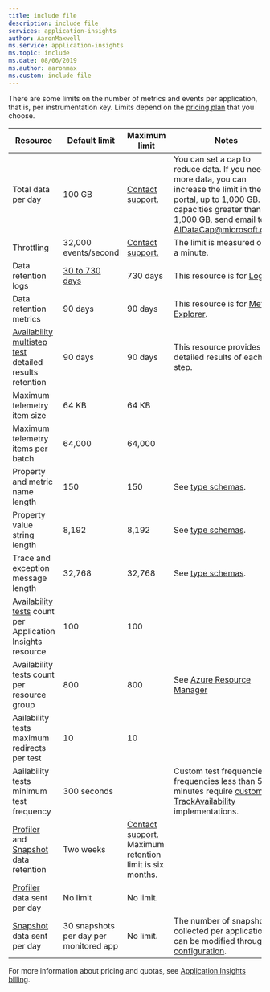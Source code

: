 ```yaml
---
title: include file
description: include file
services: application-insights
author: AaronMaxwell
ms.service: application-insights
ms.topic: include
ms.date: 08/06/2019
ms.author: aaronmax
ms.custom: include file
---
```


There are some limits on the number of metrics and events per application, that is, per instrumentation key. Limits depend on the [pricing plan](https://azure.microsoft.com/pricing/details/application-insights/) that you choose.

| Resource | Default limit| Maximum limit | Notes |
|---|---|---|---|
| Total data per day | 100 GB | [Contact support.](https://azure.microsoft.com/support/options/) | You can set a cap to reduce data. If you need more data, you can increase the limit in the portal, up to 1,000 GB. For capacities greater than 1,000 GB, send email to AIDataCap@microsoft.com.|
| Throttling | 32,000 events/second | [Contact support.](https://azure.microsoft.com/support/options/) | The limit is measured over a minute.|
| Data retention logs | [30 to 730 days](../articles/azure-monitor/logs/data-retention-archive.md) | 730 days | This resource is for [Logs](../articles/azure-monitor/logs/log-query-overview.md).|
| Data retention metrics | 90 days | 90 days | This resource is for [Metrics Explorer](../articles/azure-monitor/essentials/metrics-charts.md).|
| [Availability multistep test](/previous-versions/azure/azure-monitor/app/availability-multistep) detailed results retention | 90 days | 90 days | This resource provides detailed results of each step.|
| Maximum telemetry item size | 64 KB | 64 KB | |
| Maximum telemetry items per batch | 64,000 | 64,000 | |
| Property and metric name length | 150 | 150 | See [type schemas](../articles/azure-monitor/app/data-model.md).|
| Property value string length | 8,192 | 8,192 | See [type schemas](../articles/azure-monitor/app/data-model.md).|
| Trace and exception message length | 32,768 | 32,768 | See [type schemas](../articles/azure-monitor/app/data-model.md).|
| [Availability tests](/previous-versions/azure/azure-monitor/app/monitor-web-app-availability) count per Application Insights resource | 100 | 100 | |
| Availability tests count per resource group | 800 | 800 | See [Azure Resource Manager](../articles/azure-resource-manager/management/resources-without-resource-group-limit.md) |
| Aailability tests maximum redirects per test | 10 | 10 | |
| Aailability tests minimum test frequency | 300 seconds | | Custom test frequencies or frequencies less than 5 minutes require [custom TrackAvailability](../articles/azure-monitor/app/availability-azure-functions.md) implementations. |
| [Profiler](../articles/azure-monitor/app/profiler.md) and [Snapshot](../articles/azure-monitor/app/snapshot-debugger.md) data retention | Two weeks | [Contact support.](https://azure.microsoft.com/support/options/) Maximum retention limit is six months. | |
| [Profiler](../articles/azure-monitor/app/profiler.md) data sent per day | No limit | No limit. | |
| [Snapshot](../articles/azure-monitor/app/snapshot-debugger.md) data sent per day | 30 snapshots per day per monitored app | No limit. | The number of snapshots collected per application can be modified through [configuration](../articles/azure-monitor/app/snapshot-debugger-vm.md). |

For more information about pricing and quotas, see [Application Insights billing](../articles/azure-monitor/logs/cost-logs.md#application-insights-billing).
